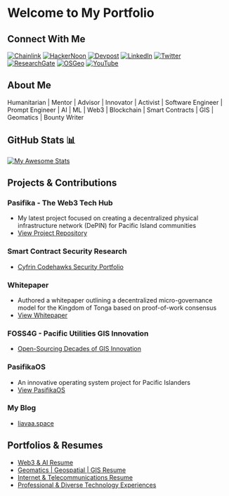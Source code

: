 # Welcome to My Portfolio

## Connect With Me

[![Chainlink](https://img.shields.io/badge/Chainlink-6495ED?style=for-the-badge&logo=Chainlink)](https://chain.link/developers/experts) 
[![HackerNoon](https://img.shields.io/badge/Hackernoon-green?style=for-the-badge&logo=Hackernoon)](https://hackernoon.com/u/edwinliavaa)
[![Devpost](https://img.shields.io/badge/Devpost-003E54?logo=devpost&logoColor=fff&style=for-the-badge)](https://devpost.com/etuini-liavaa) 
[![LinkedIn](https://img.shields.io/badge/LinkedIn-0077B5?style=for-the-badge&logo=linkedin)](https://www.linkedin.com/in/edwin-liavaa/) 
[![Twitter](https://img.shields.io/badge/Twitter-black?style=for-the-badge&logo=X)](https://twitter.com/EdwinLiavaa)
[![ResearchGate](https://img.shields.io/badge/ResearchGate-aqua?style=for-the-badge&logo=ResearchGate)](https://www.researchgate.net/profile/Edwin-Liavaa)
[![OSGeo](https://img.shields.io/badge/OSGeo-bluegreen?style=for-the-badge&logo=OSGeo)](https://www.osgeo.org/member/liavaa/)
[![YouTube](https://img.shields.io/badge/Youtube-red?style=for-the-badge&logo=Youtube)](https://www.youtube.com/@EdwinLiavaa)

## About Me

Humanitarian | Mentor | Advisor | Innovator | Activist | Software Engineer | Prompt Engineer | AI | ML | Web3 | Blockchain | Smart Contracts | GIS | Geomatics | Bounty Writer

## GitHub Stats 📊

[![My Awesome Stats](https://awesome-github-stats.azurewebsites.net/user-stats/EdwinLiavaa)](https://git.io/awesome-stats-card)

## Projects & Contributions

### Pasifika - The Web3 Tech Hub
- My latest project focused on creating a decentralized physical infrastructure network (DePIN) for Pacific Island communities
- [View Project Repository](https://github.com/Pasifika-Web3-Tech-Hub)

### Smart Contract Security Research
- [Cyfrin Codehawks Security Portfolio](https://github.com/EdwinLiavaa/codehawks-security-portfolio)

### Whitepaper
- Authored a whitepaper outlining a decentralized micro-governance model for the Kingdom of Tonga based on proof-of-work consensus
- [View Whitepaper](https://github.com/EdwinLiavaa/Whitepaper)

### FOSS4G - Pacific Utilities GIS Innovation
- [Open-Sourcing Decades of GIS Innovation](https://github.com/EdwinLiavaa/pacific-utilities-gis)

### PasifikaOS
- An innovative operating system project for Pacific Islanders
- [View PasifikaOS](https://github.com/EdwinLiavaa/pasifikaos)

### My Blog
- [liavaa.space](https://github.com/EdwinLiavaa/liavaa.space)

## Portfolios & Resumes

- [Web3 & AI Resume](web3-ai-resume.md)
- [Geomatics | Geospatial | GIS Resume](gis-resume.md)
- [Internet & Telecommunications Resume](telecom-resume.md)
- [Professional & Diverse Technology Experiences](professional-experiences.md)
